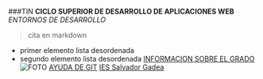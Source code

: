 ###TIN 
**CICLO SUPERIOR DE DESARROLLO DE APLICACIONES WEB**
*ENTORNOS DE DESARROLLO*
> cita en markdown
- primer elemento lista desordenada
- segundo elemento lista desordenada
[INFORMACION SOBRE EL GRADO](https://www.gmqtech.es/oferta-formativa/desarrollo-de-aplicaciones-multiplataforma/?gclid=CjwKCAjw9qiTBhBbEiwAp-GE0Qc1h6Ku-GAeBS76MhtMFHmOPtEBTyTMjCQrD8-4u4sp9mwY7puaARoC5WQQAvD_BwE)
![FOTO](https://static.eldiario.es/clip/6282d32c-a311-41b3-9127-900bbe498a14_16-9-discover-aspect-ratio_default_0.jpg)
[AYUDA DE GIT](/datos/usuarios/alumnos/10685380/Escritorio/readme/git.md)
[IES Salvador Gadea](https://iesgadea.es)
